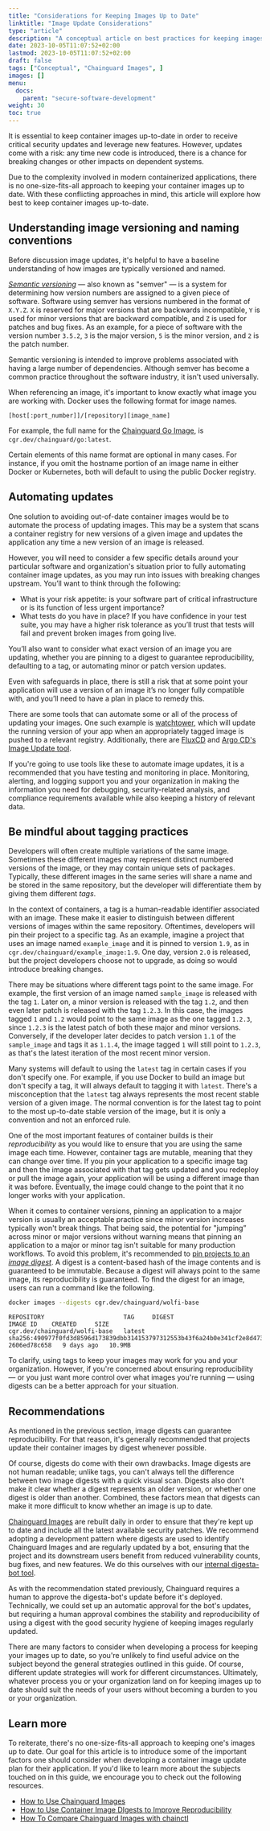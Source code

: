 ```yaml
---
title: "Considerations for Keeping Images Up to Date"
linktitle: "Image Update Considerations"
type: "article"
description: "A conceptual article on best practices for keeping images up to date."
date: 2023-10-05T11:07:52+02:00
lastmod: 2023-10-05T11:07:52+02:00
draft: false
tags: ["Conceptual", "Chainguard Images", ]
images: []
menu:
  docs:
    parent: "secure-software-development"
weight: 30
toc: true
---
```


It is essential to keep container images up-to-date in order to receive critical security updates and leverage new features. However, updates come with a risk: any time new code is introduced, there is a chance for breaking changes or other impacts on dependent systems. 

Due to the complexity involved in modern containerized applications, there is no one-size-fits-all approach to keeping your container images up to date. With these conflicting approaches in mind, this article will explore how best to keep container images up-to-date.


## Understanding image versioning and naming conventions

Before discussion image updates, it's helpful to have a baseline understanding of how images are typically versioned and named.

[*Semantic versioning*](https://semver.org/) — also known as "semver" — is a system for determining how version numbers are assigned to a given piece of software. Software using semver has versions numbered in the format of `X.Y.Z`. `X` is reserved for major versions that are backwards incompatible, `Y` is used for minor versions that are backward compatible, and `Z` is used for patches and bug fixes. As an example, for a piece of software with the version number `3.5.2`, `3` is the major version, `5` is the minor version, and `2` is the patch number.

Semantic versioning is intended to improve problems associated with having a large number of dependencies. Although semver has become a common practice throughout the software industry, it isn't used universally.

When referencing an image, it's important to know exactly what image you are working with. Docker uses the following format for image names.

```image
[host[:port_number]]/[repository][image_name]
```

For example, the full name for the [Chainguard Go Image](/chainguard/chainguard-images/reference/go/overview/), is `cgr.dev/chainguard/go:latest`. 

Certain elements of this name format are optional in many cases. For instance, if you omit the hostname portion of an image name in either Docker or Kubernetes, both will default to using the public Docker registry.


## Automating updates

One solution to avoiding out-of-date container images would be to automate the process of updating images. This may be a system that scans a container registry for new versions of a given image and updates the application any time a new version of an image is released. 

However, you will need to consider a few specific details around your particular software and organization's situation prior to fully automating container image updates, as you may run into issues with breaking changes upstream. You’ll want to think through the following:

* What is your risk appetite: is your software part of critical infrastructure or is its function of less urgent importance?
* What tests do you have in place? If you have confidence in your test suite, you may have a higher risk tolerance as you’ll trust that tests will fail and prevent broken images from going live. 

You’ll also want to consider what exact version of an image you are updating, whether you are pinning to a digest to guarantee reproducibility, defaulting to a tag, or automating minor or patch version updates.

Even with safeguards in place, there is still a risk that at some point your application will use a version of an image it’s no longer fully compatible with, and you’ll need to have a plan in place to remedy this. 

There are some tools that can automate some or all of the process of updating your images. One such example is [watchtower](https://github.com/containrrr/watchtower), which will update the running version of your app when an appropriately tagged image is pushed to a relevant registry. Additionally, there are [FluxCD](https://fluxcd.io/flux/guides/image-update/) and [Argo CD's Image Update tool](https://argocd-image-updater.readthedocs.io/en/stable/).

If you're going to use tools like these to automate image updates, it is a recommended that you have testing and monitoring in place. Monitoring, alerting, and logging support you and your organization in making the information you need for debugging, security-related analysis, and compliance requirements available while also keeping a history of relevant data. 


## Be mindful about tagging practices

Developers will often create multiple variations of the same image. Sometimes these different images may represent distinct numbered versions of the image, or they may contain unique sets of packages. Typically, these different images in the same series will share a name and be stored in the same repository, but the developer will differentiate them by giving them different *tags*.

In the context of containers, a tag is a human-readable identifier associated with an image. These make it easier to distinguish between different versions of images within the same repository. Oftentimes, developers will pin their project to a specific tag. As an example, imagine a project that uses an image named `example_image` and it is pinned to version `1.9`, as in `cgr.dev/chainguard/example_image:1.9`. One day, version `2.0` is released, but the project developers choose not to upgrade, as doing so would introduce breaking changes. 

There may be situations where different tags point to the same image. For example, the first version of an image named `sample_image` is released with the tag `1`. Later on, a minor version is released with the tag `1.2`, and then even later  patch is released with the tag `1.2.3`. In this case, the images tagged `1` and `1.2` would point to the same image as the one tagged `1.2.3`, since `1.2.3` is the latest patch of both these major and minor versions. Conversely, if the developer later decides to patch version `1.1` of the `sample_image` and tags it as `1.1.4`, the image tagged `1` will still point to `1.2.3`, as that's the latest iteration of the most recent minor version.

Many systems will default to using the `latest` tag in certain cases if you don't specify one. For example, if you use Docker to build an image but don't specify a tag, it will always default to tagging it with `latest`. There's a misconception that the `latest` tag always represents the most recent stable version of a given image. The normal convention is for the latest tag to point to the most up-to-date stable version of the image, but it is only a convention and not an enforced rule.

One of the most important features of container builds is their *reproducibility* as you would like to ensure that you are using the same image each time. However, container tags are mutable, meaning that they can change over time. If you pin your application to a specific image tag and then the image associated with that tag gets updated and you redeploy or pull the image again, your application will be using a different image than it was before. Eventually, the image could change to the point that it no longer works with your application.

When it comes to container versions, pinning an application to a major version is usually an acceptable practice since minor version increases typically won't break things. That being said, the potential for "jumping” across minor or major versions without warning means that pinning an application to a major or minor tag isn't suitable for many production workflows. To avoid this problem, it's recommended to [pin projects to an *image digest*](/chainguard/chainguard-images/how-to-use-chainguard-images/#pulling-by-digest). A digest is a content-based hash of the image contents and is guaranteed to be immutable. Because a digest will always point to the same image, its reproducibility is guaranteed. To find the digest for an image, users can run a command like the following.

```sh
docker images --digests cgr.dev/chainguard/wolfi-base
```
```
REPOSITORY                  	TAG   	DIGEST                                                                	IMAGE ID   	CREATED  	SIZE
cgr.dev/chainguard/wolfi-base   latest	sha256:490977f0fd3d8596d173839dbb314153797312553b43f6a24b0e341cf2e8d473   2606ed78c658   9 days ago   10.9MB
```

To clarify, using tags to keep your images may work for you and your organization. However, if you're concerned about ensuring reproducibility — or you just want more control over what images you're running — using digests can be a better approach for your situation.


## Recommendations

As mentioned in the previous section, image digests can guarantee reproducibility. For that reason, it's generally recommended that projects update their container images by digest whenever possible.

Of course, digests do come with their own drawbacks. Image digests are not human readable; unlike tags, you can't always tell the difference between two image digests with a quick visual scan. Digests also don't make it clear whether a digest represents an older version, or whether one digest is older than another. Combined, these factors mean that digests can make it more difficult to know whether an image is up to date.

[Chainguard Images](/chainguard/chainguard-images/) are rebuilt daily in order to ensure that they're kept up to date and include all the latest available security patches. We recommend adopting a development pattern where digests are used to identify Chainguard Images and are regularly updated by a bot, ensuring that the project and its downstream users benefit from reduced vulnerability counts, bug fixes, and new features. We do this ourselves with our [internal digesta-bot tool](https://github.com/chainguard-dev/actions/tree/main/digesta-bot). 

As with the recommendation stated previously, Chainguard requires a human to approve the digesta-bot's update before it's deployed. Technically, we could set up an automatic approval for the bot's updates, but requiring a human approval combines the stability and reproducibility of using a digest with the good security hygiene of keeping images regularly updated.

There are many factors to consider when developing a process for keeping your images up to date, so you're unlikely to find useful advice on the subject beyond the general strategies outlined in this guide. Of course, different update strategies will work for different circumstances. Ultimately, whatever process you or your organization land on for keeping images up to date should suit the needs of your users without becoming a burden to you or your organization.


## Learn more

To reiterate, there's no one-size-fits-all approach to keeping one's images up to date. Our goal for this article is to introduce some of the important factors one should consider when developing a container image update plan for their application. If you'd like to learn more about the subjects touched on in this guide, we encourage you to check out the following resources.

* [How to Use Chainguard Images](/chainguard/chainguard-images/how-to-use-chainguard-images/)
* [How to Use Container Image DIgests to Improve Reproducibility](/chainguard/chainguard-images/videos/container-image-digests/)
* [How To Compare Chainguard Images with chainctl](/chainguard/chainguard-images/comparing-images/)